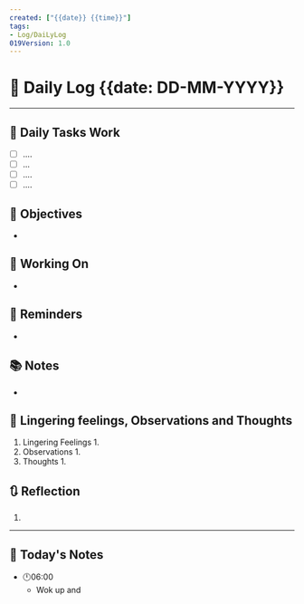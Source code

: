```yaml
---
created: ["{{date}} {{time}}"]
tags:
- Log/DaiLyLog
019Version: 1.0
---
```


# 📅 Daily Log {{date: DD-MM-YYYY}}

---
## 💼 Daily Tasks Work
- [ ] ....
- [ ] ...
- [ ] ....
- [ ] ....
## 🎯 Objectives
- 
## 🚀 Working On
- 
## 📕 Reminders
- 
## 📚 Notes
- 
##  💬 Lingering feelings, Observations and Thoughts 
1. Lingering Feelings
	1. 
2. Observations
	1. 
3. Thoughts
	1. 
## 🔃 Reflection
1. 
---

## 📅 Today's Notes
- 🕛06:00 
	- Wok up and 